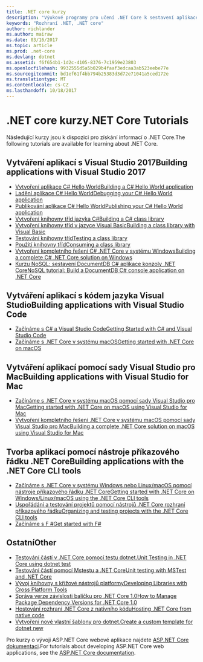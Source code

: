 ```yaml
---
title: .NET core kurzy
description: "Výukové programy pro učení .NET Core k sestavení aplikace a knihovny na Mac, Linux a Windows."
keywords: "Rozhraní .NET, .NET core"
author: richlander
ms.author: mairaw
ms.date: 03/16/2017
ms.topic: article
ms.prod: .net-core
ms.devlang: dotnet
ms.assetid: f6f654b1-1d2c-4105-8376-7c1959e23803
ms.openlocfilehash: 9932555d5a5b029b4faaf3edcaa3ab523eebe77e
ms.sourcegitcommit: bd1ef61f4bb794b25383d3d72e71041a5ced172e
ms.translationtype: MT
ms.contentlocale: cs-CZ
ms.lasthandoff: 10/18/2017
---
```

# <a name="net-core-tutorials"></a><span data-ttu-id="0e90a-104">.NET core kurzy</span><span class="sxs-lookup"><span data-stu-id="0e90a-104">.NET Core Tutorials</span></span>

<span data-ttu-id="0e90a-105">Následující kurzy jsou k dispozici pro získání informací o .NET Core.</span><span class="sxs-lookup"><span data-stu-id="0e90a-105">The following tutorials are available for learning about .NET Core.</span></span>

## <a name="building-applications-with-visual-studio-2017"></a><span data-ttu-id="0e90a-106">Vytváření aplikací s Visual Studio 2017</span><span class="sxs-lookup"><span data-stu-id="0e90a-106">Building applications with Visual Studio 2017</span></span>

- [<span data-ttu-id="0e90a-107">Vytvoření aplikace C# Hello World</span><span class="sxs-lookup"><span data-stu-id="0e90a-107">Building a C# Hello World application</span></span>](with-visual-studio.md)
- [<span data-ttu-id="0e90a-108">Ladění aplikace C# Hello World</span><span class="sxs-lookup"><span data-stu-id="0e90a-108">Debugging your C# Hello World application</span></span>](debugging-with-visual-studio.md)
- [<span data-ttu-id="0e90a-109">Publikování aplikace C# Hello World</span><span class="sxs-lookup"><span data-stu-id="0e90a-109">Publishing your C# Hello World application</span></span>](publishing-with-visual-studio.md)
- [<span data-ttu-id="0e90a-110">Vytvoření knihovny tříd jazyka C#</span><span class="sxs-lookup"><span data-stu-id="0e90a-110">Building a C# class library</span></span>](library-with-visual-studio.md)
- [<span data-ttu-id="0e90a-111">Vytvoření knihovny tříd v jazyce Visual Basic</span><span class="sxs-lookup"><span data-stu-id="0e90a-111">Building a class library with Visual Basic</span></span>](vb-library-with-visual-studio.md)
- [<span data-ttu-id="0e90a-112">Testování knihovny tříd</span><span class="sxs-lookup"><span data-stu-id="0e90a-112">Testing a class library</span></span>](testing-library-with-visual-studio.md)
- [<span data-ttu-id="0e90a-113">Použití knihovny tříd</span><span class="sxs-lookup"><span data-stu-id="0e90a-113">Consuming a class library</span></span>](consuming-library-with-visual-studio.md)
- [<span data-ttu-id="0e90a-114">Vytvoření kompletního řešení C# .NET Core v systému Windows</span><span class="sxs-lookup"><span data-stu-id="0e90a-114">Building a complete C# .NET Core solution on Windows</span></span>](using-on-windows-full-solution.md)
- [<span data-ttu-id="0e90a-115">Kurzu NoSQL: sestavení DocumentDB C# aplikace konzoly .NET Core</span><span class="sxs-lookup"><span data-stu-id="0e90a-115">NoSQL tutorial: Build a DocumentDB C# console application on .NET Core</span></span>](/azure/documentdb/documentdb-dotnetcore-get-started)

## <a name="building-applications-with-visual-studio-code"></a><span data-ttu-id="0e90a-116">Vytváření aplikací s kódem jazyka Visual Studio</span><span class="sxs-lookup"><span data-stu-id="0e90a-116">Building applications with Visual Studio Code</span></span>

- [<span data-ttu-id="0e90a-117">Začínáme s C# a Visual Studio Code</span><span class="sxs-lookup"><span data-stu-id="0e90a-117">Getting Started with C# and Visual Studio Code</span></span>](with-visual-studio-code.md)
- [<span data-ttu-id="0e90a-118">Začínáme s .NET Core v systému macOS</span><span class="sxs-lookup"><span data-stu-id="0e90a-118">Getting started with .NET Core on macOS</span></span>](using-on-macos.md)

## <a name="building-applications-with-visual-studio-for-mac"></a><span data-ttu-id="0e90a-119">Vytváření aplikací pomocí sady Visual Studio pro Mac</span><span class="sxs-lookup"><span data-stu-id="0e90a-119">Building applications with Visual Studio for Mac</span></span>

- [<span data-ttu-id="0e90a-120">Začínáme s .NET Core v systému macOS pomocí sady Visual Studio pro Mac</span><span class="sxs-lookup"><span data-stu-id="0e90a-120">Getting started with .NET Core on macOS using Visual Studio for Mac</span></span>](using-on-mac-vs.md)
- [<span data-ttu-id="0e90a-121">Vytvoření kompletního řešení .NET Core v systému macOS pomocí sady Visual Studio pro Mac</span><span class="sxs-lookup"><span data-stu-id="0e90a-121">Building a complete .NET Core solution on macOS using Visual Studio for Mac</span></span>](using-on-mac-vs-full-solution.md)

## <a name="building-applications-with-the-net-core-cli-tools"></a><span data-ttu-id="0e90a-122">Tvorba aplikací pomocí nástroje příkazového řádku .NET Core</span><span class="sxs-lookup"><span data-stu-id="0e90a-122">Building applications with the .NET Core CLI tools</span></span>

- [<span data-ttu-id="0e90a-123">Začínáme s .NET Core v systému Windows nebo Linux/macOS pomocí nástroje příkazového řádku .NET Core</span><span class="sxs-lookup"><span data-stu-id="0e90a-123">Getting started with .NET Core on Windows/Linux/macOS using the .NET Core CLI tools</span></span>](using-with-xplat-cli.md)
- [<span data-ttu-id="0e90a-124">Uspořádání a testování projektů pomocí nástrojů .NET Core rozhraní příkazového řádku</span><span class="sxs-lookup"><span data-stu-id="0e90a-124">Organizing and testing projects with the .NET Core CLI tools</span></span>](testing-with-cli.md)
- [<span data-ttu-id="0e90a-125">Začínáme s F #</span><span class="sxs-lookup"><span data-stu-id="0e90a-125">Get started with F#</span></span>](../../fsharp/get-started/get-started-command-line.md)

## <a name="other"></a><span data-ttu-id="0e90a-126">Ostatní</span><span class="sxs-lookup"><span data-stu-id="0e90a-126">Other</span></span>
- [<span data-ttu-id="0e90a-127">Testování částí v .NET Core pomocí testu dotnet.</span><span class="sxs-lookup"><span data-stu-id="0e90a-127">Unit Testing in .NET Core using dotnet test</span></span>](../testing/unit-testing-with-dotnet-test.md)
- [<span data-ttu-id="0e90a-128">Testování částí pomocí Mstestu a .NET Core</span><span class="sxs-lookup"><span data-stu-id="0e90a-128">Unit testing with MSTest and .NET Core</span></span>](../testing/unit-testing-with-mstest.md)
- [<span data-ttu-id="0e90a-129">Vývoj knihovny s křížové nástrojů platformy</span><span class="sxs-lookup"><span data-stu-id="0e90a-129">Developing Libraries with Cross Platform Tools</span></span>](libraries.md)
- [<span data-ttu-id="0e90a-130">Správa verze závislosti balíčku pro .NET Core 1.0</span><span class="sxs-lookup"><span data-stu-id="0e90a-130">How to Manage Package Dependency Versions for .NET Core 1.0</span></span>](managing-package-dependency-versions.md)
- [<span data-ttu-id="0e90a-131">Hostování rozhraní .NET Core z nativního kódu</span><span class="sxs-lookup"><span data-stu-id="0e90a-131">Hosting .NET Core from native code</span></span>](netcore-hosting.md)
- [<span data-ttu-id="0e90a-132">Vytvoření nové vlastní šablony pro dotnet.</span><span class="sxs-lookup"><span data-stu-id="0e90a-132">Create a custom template for dotnet new</span></span>](create-custom-template.md)

<span data-ttu-id="0e90a-133">Pro kurzy o vývoji ASP.NET Core webové aplikace najdete [ASP.NET Core dokumentaci](/aspnet/core/).</span><span class="sxs-lookup"><span data-stu-id="0e90a-133">For tutorials about developing ASP.NET Core web applications, see the [ASP.NET Core documentation](/aspnet/core/).</span></span>
